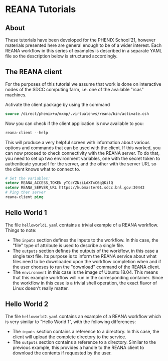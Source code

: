 # REANA Tutorials

## About
These tutorials have been developed for the PHENIX School'21, however
materials presented here are general enough to be of a wider interest.
Each REANA workflow in this series of examples is described in a separate
YAML file so the description below is structured accordingly.

## The REANA client

For the purposes of this tutorial we assume that work is done
on interactive nodes of the SDCC computing farm, i.e. one of
the available "rcas" machines.

Activate the client package by using the command
```csh
source /direct/phenix+u/mxmp/.virtualenvs/reana/bin/activate.csh
```

Now you can check if the client application is now available to you:
```csh
reana-client --help
```
This will produce a very helpful screen with information about
various options and commands that can be used with the client.
If this worked, you can now proceed to check connectivity with the
REANA server. To do that, you need to set up two environment variables,
one with the secret token to authenticate yourself for the server,
and the other with the server URL so the client knows what to connect to.
```csh
# Set the variables:
setenv REANA_ACCESS_TOKEN yTCcYZNziLdXTxC6qQKilQ
setenv REANA_SERVER_URL https://kubmaster01.sdcc.bnl.gov:30443
# Ping ther server
reana-client ping
```


## Hello World 1

The file ```helloworld1.yaml``` contains a trivial example of a REANA workflow.
Things to note:
* The ```inputs``` section defines the inputs to the workflow. In this case,
the "file" type of attribute is used to describe a single file.
* The ```outputs``` section defines the outputs of the workflow, in this
case a single text file. Its purpose is to inform the REANA service
about what files need to be downloaded upon the workflow completion
when and if the user chooses to run the "download" command of the REANA client.
* The ```environment``` in this case is the image of Ubuntu 18.04. This means that this
example workflow will run in the corresponding container. Since the workflow in this case
is a trivial shell operation, the exact flavor of Linux doesn't really matter.

## Hello World 2
The file ```helloworld2.yaml``` contains an example of a REANA workflow
which is very similar to "Hello World 1", with the following differences:
* The ```inputs``` section contains a reference to a directory. In this case,
the client will upload the complete directory to the service.
* The ```outputs``` section contains a reference to a directory. Similar to
the previous example, this provides a handle to the REANA client to download
the contents if requested by the user.

